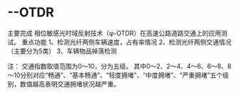 # --OTDR

主要完成 相位敏感光时域反射技术（φ-OTDR）在高速公路道路交通上的应用测试。
重点功能
1、检测光纤两侧车辆速度，占有率情况
2、检测光纤两侧交通情况（主要分为5类）
3、车辆物品掉落检测


注：
交通指数取值范围为0～10，分为五级。
其中0～2、2～4、4～6、6～8、8～10分别对应“畅通”、“基本畅通”、“轻度拥堵”、“中度拥堵”、“严重拥堵”五个级别，数值越高表明交通拥堵状况越严重。